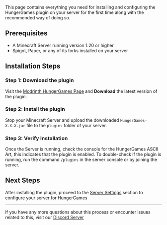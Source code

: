This page contains everything you need for installing and configuring the HungerGames plugin on your server for the first time along with the recommended way of doing so.

## Prerequisites
- A Minecraft Server running version 1.20 or higher
- Spigot, Paper, or any of its forks installed on your server

## Installation Steps

### Step 1: Download the plugin
Visit the [Modrinth HungerGames Page](https://modrinth.com/plugin/hungerGames) and **Download** the latest version of the plugin.

### Step 2: Install the plugin
Stop your Minecraft Server and upload the downloaded `HungerGames-X.X.X.jar` file to the `plugins` folder of your server.

### Step 3: Verify Installation
Once the Server is running, check the console for the HungerGames ASCII Art, this indicates that the plugin is enabled. To double-check if the plugin is running, run the command `/plugins` in the server console or by joining the server.

## Next Steps
After installing the plugin, proceed to the [Server Settings](02-Server%20settings.md) section to configure your server for HungerGames

---

If you have any more questions about this process or encounter issues related to this, visit our [Discord Server](https://discord.gg/qcRfPHnZtp)